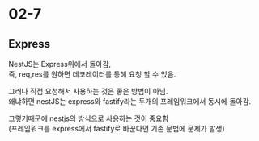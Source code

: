 # 02-7

## Express

NestJS는 Express위에서 돌아감,  
즉, req,res를 원하면 데코레이터를 통해 요청 할 수 있음.

그러나 직접 요청해서 사용하는 것은 좋은 방법이 아님.  
왜냐하면 nestJS는 express와 fastify라는 두개의 프레임워크에서 동시에 돌아감.

그렇기때문에 nestjs의 방식으로 사용하는 것이 중요함     
(프레임워크를 express에서 fastify로 바꾼다면 기존 문법에 문제가 발생)

